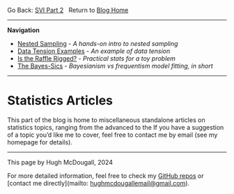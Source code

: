   
  
  
Go Back: [SVI Part 2](.\..\02_numpyro\06_SVI\02_part2\page.html)	&nbsp;	Return to [Blog Home](.\..\bloghome.html)  
  
---------------------------------------------------------------------------  
**Navigation**  
* [Nested Sampling](.\01_nestedsampling\./page.html) - _A hands-on intro to nested sampling_  
* [Data Tension Examples](.\02_suspiciousness\./page.html) - _An example of data tension_  
* [Is the Raffle Rigged?](.\03_raffle\./page.html) - _Practical stats for a toy problem_  
* [The Bayes-Sics](.\06_bayesics\./page.html) - _Bayesianism vs frequentism model fitting, in short_  
  
---------  
  
  
# Statistics Articles  
  
This part of the blog is home to miscellaneous standalone articles on statistics topics, ranging from the advanced to the If you have a suggestion of a topic you’d like me to cover, feel free to contact me by email (see my homepage for details).  
  
---------  
  
This page by Hugh McDougall, 2024  
  
  
  
For more detailed information, feel free to check my [GitHub repos](https://github.com/HughMcDougall/) or [contact me directly](mailto: hughmcdougallemail@gmail.com).  
  
